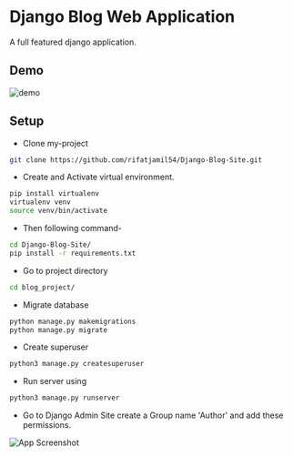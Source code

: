 
# Django Blog Web Application

A full featured django application.

## Demo

![demo](https://github.com/rifatjamil54/Django-Blog-Site/blob/main/readme_img/django_demo.gif)


## Setup

* Clone my-project

```bash
git clone https://github.com/rifatjamil54/Django-Blog-Site.git
```

* Create and Activate virtual environment.

```bash
pip install virtualenv
virtualenv venv 
source venv/bin/activate
```

* Then following command-

```bash
cd Django-Blog-Site/
pip install -r requirements.txt
```
* Go to project directory

```bash
cd blog_project/
```

* Migrate database

```bash
python manage.py makemigrations
python manage.py migrate
```
* Create superuser

```bash
python3 manage.py createsuperuser
```

* Run server using
```bash
python3 manage.py runserver
```

* Go to Django Admin Site create a Group name 'Author' and add these permissions.

![App Screenshot](https://github.com/rifatjamil54/Django-Blog-Site/blob/main/readme_img/Screenshot%20from%202023-01-27%2012-50-59.png)



